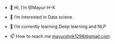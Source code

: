 - 👋 Hi, I’m @Mayur-H-K
- 👀 I’m interested in Data sciene.

- 🌱 I’m currently learning Deep learning and NLP

- 📫 How to reach me mayurshnk1298@gmail.com

<!---
Mayur-H-K/Mayur-H-K is a ✨ special ✨ repository because its `README.md` (this file) appears on your GitHub profile.
You can click the Preview link to take a look at your changes.
--->
